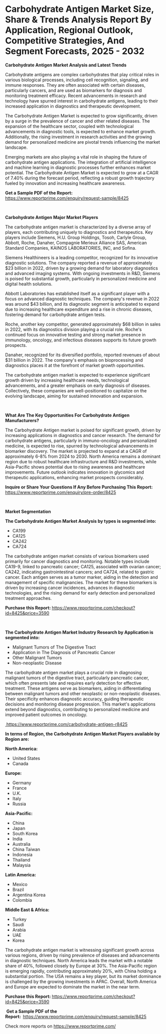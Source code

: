 <p><h1>Carbohydrate Antigen Market Size, Share & Trends Analysis Report By Application, Regional Outlook, Competitive Strategies, And Segment Forecasts, 2025 - 2032</h1></p><p><strong>Carbohydrate Antigen Market Analysis and Latest Trends</strong></p>
<p><p>Carbohydrate antigens are complex carbohydrates that play critical roles in various biological processes, including cell recognition, signaling, and immune responses. They are often associated with certain diseases, particularly cancers, and are used as biomarkers for diagnosis and monitoring treatment efficacy. Recent advancements in research and technology have spurred interest in carbohydrate antigens, leading to their increased application in diagnostics and therapeutic development.</p><p>The Carbohydrate Antigen Market is expected to grow significantly, driven by a surge in the prevalence of cancer and other related diseases. The expansion of the healthcare sector, coupled with technological advancements in diagnostic tools, is expected to enhance market growth. Additionally, the rising investment in research activities and the growing demand for personalized medicine are pivotal trends influencing the market landscape.</p><p>Emerging markets are also playing a vital role in shaping the future of carbohydrate antigen applications. The integration of artificial intelligence and machine learning in diagnostic processes further enhances market potential. The Carbohydrate Antigen Market is expected to grow at a CAGR of 7.40% during the forecast period, reflecting a robust growth trajectory fueled by innovation and increasing healthcare awareness.</p></p>
<p><strong>Get a Sample PDF of the Report:&nbsp;</strong> <a href="https://www.reportprime.com/enquiry/request-sample/8425?utm_campaign=2275&utm_medium=2&utm_source=Github&utm_content=ia&utm_term=19032025&utm_id=carbohydrate-antigen">https://www.reportprime.com/enquiry/request-sample/8425</a></p>
<p>&nbsp;</p>
<p><strong>Carbohydrate Antigen Major Market Players</strong></p>
<p><p>The carbohydrate antigen market is characterized by a diverse array of players, each contributing uniquely to diagnostics and therapeutics. Key players include Siemens, H.U. Group Holdings, Tosoh, Carlyle Group, Abbott, Roche, Danaher, Compagnie Merieux Alliance SAS, American Standard Companies, KAINOS LABORATORIES, INC, and Sofina.</p><p>Siemens Healthineers is a leading competitor, recognized for its innovative diagnostic solutions. The company reported a revenue of approximately $23 billion in 2022, driven by a growing demand for laboratory diagnostics and advanced imaging systems. With ongoing investments in R&D, Siemens is poised for substantial growth, particularly in personalized medicine and digital health solutions.</p><p>Abbott Laboratories has established itself as a significant player with a focus on advanced diagnostic techniques. The company's revenue in 2022 was around $43 billion, and its diagnostic segment is anticipated to expand due to increasing healthcare expenditure and a rise in chronic diseases, fostering demand for carbohydrate antigen tests.</p><p>Roche, another key competitor, generated approximately $68 billion in sales in 2022, with its diagnostics division playing a crucial role. Roche's continued focus on innovative testing and strong market presence in immunology, oncology, and infectious diseases supports its future growth prospects.</p><p>Danaher, recognized for its diversified portfolio, reported revenues of about $31 billion in 2022. The company's emphasis on bioprocessing and diagnostics places it at the forefront of market growth opportunities.</p><p>The carbohydrate antigen market is expected to experience significant growth driven by increasing healthcare needs, technological advancements, and a greater emphasis on early diagnosis of diseases. Collectively, these companies are well-positioned to capitalize on the evolving landscape, aiming for sustained innovation and expansion.</p></p>
<p>&nbsp;</p>
<p><strong>What Are The Key Opportunities For Carbohydrate Antigen Manufacturers?</strong></p>
<p><p>The Carbohydrate Antigen market is poised for significant growth, driven by increasing applications in diagnostics and cancer research. The demand for carbohydrate antigens, particularly in immuno-oncology and personalized medicine, is expected to rise, spurred by technological advancements in biomarker discovery. The market is projected to expand at a CAGR of approximately 6-8% from 2024 to 2030. North America remains a dominant region due to robust healthcare infrastructure and R&D investments, while Asia-Pacific shows potential due to rising awareness and healthcare improvements. Future outlook indicates innovation in glycomics and therapeutic applications, enhancing market prospects considerably.</p></p>
<p><strong>Inquire or Share Your Questions If Any Before Purchasing This Report:</strong> <a href="https://www.reportprime.com/enquiry/pre-order/8425?utm_campaign=2275&utm_medium=2&utm_source=Github&utm_content=ia&utm_term=19032025&utm_id=carbohydrate-antigen">https://www.reportprime.com/enquiry/pre-order/8425</a></p>
<p>&nbsp;</p>
<p><strong>Market Segmentation</strong></p>
<p><strong>The Carbohydrate Antigen Market Analysis by types is segmented into:</strong></p>
<p><ul><li>CA199</li><li>CA125</li><li>CA242</li><li>CA724</li></ul></p>
<p><p>The carbohydrate antigen market consists of various biomarkers used primarily for cancer diagnostics and monitoring. Notable types include CA19-9, linked to pancreatic cancer; CA125, associated with ovarian cancer; CA242, indicating gastrointestinal cancers; and CA724, related to gastric cancer. Each antigen serves as a tumor marker, aiding in the detection and management of specific malignancies. The market for these biomarkers is driven by increasing cancer incidences, advances in diagnostic technologies, and the rising demand for early detection and personalized treatment approaches.</p></p>
<p><strong>Purchase this Report:&nbsp;</strong><a href="https://www.reportprime.com/checkout?id=8425&price=3590&utm_campaign=2275&utm_medium=2&utm_source=Github&utm_content=ia&utm_term=19032025&utm_id=carbohydrate-antigen">https://www.reportprime.com/checkout?id=8425&price=3590</a></p>
<p>&nbsp;</p>
<p><strong>The Carbohydrate Antigen Market Industry Research by Application is segmented into:</strong></p>
<p><ul><li>Malignant Tumors of The Digestive Tract</li><li>Application in The Diagnosis of Pancreatic Cancer</li><li>Other Malignant Tumors</li><li>Non-neoplastic Disease</li></ul></p>
<p><p>The carbohydrate antigen market plays a crucial role in diagnosing malignant tumors of the digestive tract, particularly pancreatic cancer, which often presents late and requires early detection for effective treatment. These antigens serve as biomarkers, aiding in differentiating between malignant tumors and other neoplastic or non-neoplastic diseases. Their specificity enhances diagnostic accuracy, guiding therapeutic decisions and monitoring disease progression. This market's applications extend beyond diagnostics, contributing to personalized medicine and improved patient outcomes in oncology.</p></p>
<p><a href="https://www.reportprime.com/carbohydrate-antigen-r8425?utm_campaign=2275&utm_medium=2&utm_source=Github&utm_content=ia&utm_term=19032025&utm_id=carbohydrate-antigen">&nbsp;https://www.reportprime.com/carbohydrate-antigen-r8425</a></p>
<p><strong>In terms of Region, the Carbohydrate Antigen Market Players available by Region are:</strong></p>
<p>
    <p> <strong> North America: </strong>
        <ul>
            <li>United States</li>
            <li>Canada</li>
        </ul>
        </p> 
    <p> <strong> Europe: </strong>
        <ul>
            <li>Germany</li>
            <li>France</li>
            <li>U.K.</li>
            <li>Italy</li>
            <li>Russia</li>
        </ul>
        </p> 
    <p> <strong> Asia-Pacific: </strong>
        <ul>
            <li>China</li>
            <li>Japan</li>
            <li>South Korea</li>
            <li>India</li>
            <li>Australia</li>
            <li>China Taiwan</li>
            <li>Indonesia</li>
            <li>Thailand</li>
            <li>Malaysia</li>
        </ul>
        </p> 
    <p> <strong> Latin America: </strong>
        <ul>
            <li>Mexico</li>
            <li>Brazil</li>
            <li>Argentina Korea</li>
            <li>Colombia</li>
        </ul>
        </p> 
    <p> <strong> Middle East & Africa: </strong>
        <ul>
            <li>Turkey</li>
            <li>Saudi</li>
            <li>Arabia</li>
            <li>UAE</li>
            <li>Korea</li>
        </ul>
    </p>
    </p>
<p><p>The carbohydrate antigen market is witnessing significant growth across various regions, driven by rising prevalence of diseases and advancements in diagnostic techniques. North America leads the market with a notable share of 40%, followed closely by Europe at 30%. The Asia-Pacific region is emerging rapidly, contributing approximately 20%, with China holding a substantial portion. The USA remains a key player, but its market dominance is challenged by the growing investments in APAC. Overall, North America and Europe are expected to dominate the market in the near term.</p></p>
<p><strong>Purchase this Report: </strong><a href="https://www.reportprime.com/checkout?id=8425&price=3590&utm_campaign=2275&utm_medium=2&utm_source=Github&utm_content=ia&utm_term=19032025&utm_id=carbohydrate-antigen">https://www.reportprime.com/checkout?id=8425&price=3590</a></p>
<p>&nbsp;<strong>Get a Sample PDF of the Report:&nbsp;&nbsp;</strong><a href="https://www.reportprime.com/enquiry/request-sample/8425?utm_campaign=2275&utm_medium=2&utm_source=Github&utm_content=ia&utm_term=19032025&utm_id=carbohydrate-antigen">https://www.reportprime.com/enquiry/request-sample/8425</a></p>
<p><strong></strong></p>
<p>Check more reports on <a href="https://www.reportprime.com/?utm_campaign=2275&utm_medium=2&utm_source=Github&utm_content=ia&utm_term=19032025&utm_id=carbohydrate-antigen">https://www.reportprime.com/</a></p>